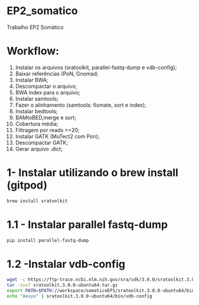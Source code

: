 # EP2_somatico
Trabalho EP2 Somático

# Workflow:
1. Instalar os arquivos (sratoolkit, parallel-fastq-dump e vdb-config);
2. Baixar referências (PoN, Gnomad;
4. Instalar BWA;
5. Descompactar o arquivo;
6. BWA index para o arquivo;
7. Instalar samtools;
8. Fazer o alinhamento (samtools: fixmate, sort e index);
9. Instalar bedtools;
10. BAMtoBED,merge e sort;
11. Cobertura média;
12. Filtragem por reads >=20;
13. Instalar GATK (MuTect2 com Pon);
14. Descompactar GATK;
15. Gerar arquivo .dict;

# 1- Instalar utilizando o brew install (gitpod)
```bash
brew install sratoolkit
```

# 1.1 - Instalar parallel fastq-dump
```bash
pip install parallel-fastq-dump
```

# 1.2 -Instalar vdb-config
```bash
wget -c https://ftp-trace.ncbi.nlm.nih.gov/sra/sdk/3.0.0/sratoolkit.3.0.0-ubuntu64.tar.gz
tar -zxvf sratoolkit.3.0.0-ubuntu64.tar.gz
export PATH=$PATH://workspace/somaticoEP1/sratoolkit.3.0.0-ubuntu64/bin/
echo "Aexyo" | sratoolkit.3.0.0-ubuntu64/bin/vdb-config
```


